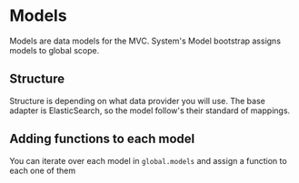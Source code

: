 # Models

Models are data models for the MVC. System's Model bootstrap assigns models to global scope.


## Structure

Structure is depending on what data provider you will use. The base adapter is ElasticSearch, so the model
follow's their standard of mappings.


## Adding functions to each model

You can iterate over each model in `global.models` and assign a function to each one of them


